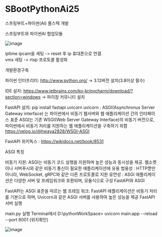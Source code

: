 # SBootPythonAi25
스프링부트+파이썬(AI) 풀스택 개발

스프링부트와 파이썬AI 협업모듈

![image](https://github.com/user-attachments/assets/31527696-f3cd-4d54-8b59-a57185bcac41)

iptime ipcam을 세팅 -> reset 후 ip 휴대폰으로 연결.  
vms 세팅 -> rtsp 프로토콜 활성화

개발환경구축

파이썬 인터프리터: http://www.python.org/  -> 3.12버전 설치(3.8이상 필수)

IDE 설치: https://www.jetbrains.com/ko-kr/pycharm/download/?section=windows -> 파이참 커뮤니티 설치

FastAPI 설치: pip install fastapi uvicorn uvicorn : ASGI(Asynchronus Server Gateway interface) 는 파이썬에서 비동기 웹서버와 웹 애플리케이션 간의 
인터페이스 표준 ASGI는 기존 WSGI(Web Server Gateway Interface)의 비동기 버전으로, 파이썬에서 비동기 처리를 지원하는 웹 애플리케이션을 구축하기 위함  https://velog.io/@hwaya2828/WSGI-ASGI

FastAPI 위키독스 : https://wikidocs.net/book/8531

ASGI 특징

비동기 지원: ASGI는 비동기 코드 실행을 지원하며 높은 성능과 동시성을 제공. 웹소켓이나 서버푸시와 같은 비동기 통신이 필요한 애플리케이션에 유용 범용성 : HTTP뿐만 아니라, 
WebSocket, gRPC와 같은 다른 프로토콜로 지원 유연성 : ASGI 애플리케이션은 다양한 서버 및 프레임워크와 호환되며, 모듈식으로 구성 FastAPI와 ASGI

FastAPI는 ASGI 표준을 따르는 웹 프레임 워크. FastAPI 애플리케이션은 비동기 처리를 기본으로 하며, Uvicorn과 같은 ASGI 서버를 사용하여 높은 성능을 제공 FastAPI 서버 실행

main.py 실행 Terminal에서 D:\pythonWorkSpace> uvicorn main:app --reload --port 8001 (위치확인)



![image](https://github.com/user-attachments/assets/a4618419-4a2d-423e-bf8d-c77b705e4bf4)
